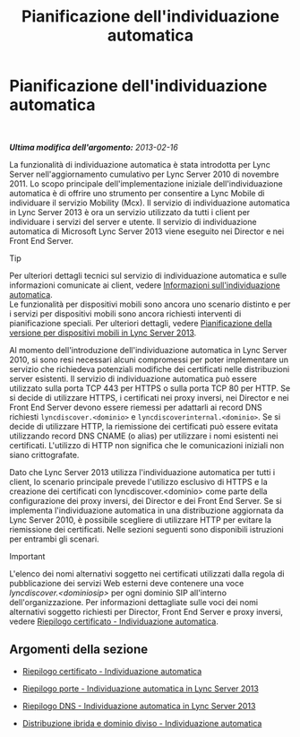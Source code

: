 ﻿---
title: Pianificazione dell'individuazione automatica
TOCTitle: Pianificazione dell'individuazione automatica
ms:assetid: 51f1ff94-1d64-4e6d-a878-b86fa07edc2d
ms:mtpsurl: https://technet.microsoft.com/it-it/library/JJ945628(v=OCS.15)
ms:contentKeyID: 52062160
ms.date: 08/24/2015
mtps_version: v=OCS.15
ms.translationtype: HT
---

# Pianificazione dell'individuazione automatica

 

_**Ultima modifica dell'argomento:** 2013-02-16_

La funzionalità di individuazione automatica è stata introdotta per Lync Server nell'aggiornamento cumulativo per Lync Server 2010 di novembre 2011. Lo scopo principale dell'implementazione iniziale dell'individuazione automatica è di offrire uno strumento per consentire a Lync Mobile di individuare il servizio Mobility (Mcx). Il servizio di individuazione automatica in Lync Server 2013 è ora un servizio utilizzato da tutti i client per individuare i servizi del server e utente. Il servizio di individuazione automatica di Microsoft Lync Server 2013 viene eseguito nei Director e nei Front End Server.

> [!TIP]  
> Per ulteriori dettagli tecnici sul servizio di individuazione automatica e sulle informazioni comunicate ai client, vedere <a href="lync-server-2013-understanding-autodiscover.md">Informazioni sull'individuazione automatica</a>.<br />Le funzionalità per dispositivi mobili sono ancora uno scenario distinto e per i servizi per dispositivi mobili sono ancora richiesti interventi di pianificazione speciali. Per ulteriori dettagli, vedere <a href="lync-server-2013-planning-for-mobility.md">Pianificazione della versione per dispositivi mobili in Lync Server 2013</a>.

Al momento dell'introduzione dell'individuazione automatica in Lync Server 2010, si sono resi necessari alcuni compromessi per poter implementare un servizio che richiedeva potenziali modifiche dei certificati nelle distribuzioni server esistenti. Il servizio di individuazione automatica può essere utilizzato sulla porta TCP 443 per HTTPS o sulla porta TCP 80 per HTTP. Se si decide di utilizzare HTTPS, i certificati nei proxy inversi, nei Director e nei Front End Server devono essere riemessi per adattarli ai record DNS richiesti `lyncdiscover.<dominio>` e `lyncdiscoverinternal.<dominio>`. Se si decide di utilizzare HTTP, la riemissione dei certificati può essere evitata utilizzando record DNS CNAME (o alias) per utilizzare i nomi esistenti nei certificati. L'utilizzo di HTTP non significa che le comunicazioni iniziali non siano crittografate.

Dato che Lync Server 2013 utilizza l'individuazione automatica per tutti i client, lo scenario principale prevede l'utilizzo esclusivo di HTTPS e la creazione dei certificati con lyncdiscover.\<dominio\> come parte della configurazione dei proxy inversi, dei Director e dei Front End Server. Se si implementa l'individuazione automatica in una distribuzione aggiornata da Lync Server 2010, è possibile scegliere di utilizzare HTTP per evitare la riemissione dei certificati. Nelle sezioni seguenti sono disponibili istruzioni per entrambi gli scenari.

> [!IMPORTANT]  
> L'elenco dei nomi alternativi soggetto nei certificati utilizzati dalla regola di pubblicazione dei servizi Web esterni deve contenere una voce <em>lyncdiscover.&lt;dominiosip&gt;</em> per ogni dominio SIP all'interno dell'organizzazione. Per informazioni dettagliate sulle voci dei nomi alternativi soggetto richiesti per Director, Front End Server e proxy inversi, vedere <a href="lync-server-2013-certificate-summary-autodiscover.md">Riepilogo certificato - Individuazione automatica</a>.

## Argomenti della sezione

  - [Riepilogo certificato - Individuazione automatica](lync-server-2013-certificate-summary-autodiscover.md)

  - [Riepilogo porte - Individuazione automatica in Lync Server 2013](lync-server-2013-port-summary-autodiscover.md)

  - [Riepilogo DNS - Individuazione automatica in Lync Server 2013](lync-server-2013-dns-summary-autodiscover.md)

  - [Distribuzione ibrida e dominio diviso - Individuazione automatica](lync-server-2013-hybrid-and-split-domain-autodiscover.md)

